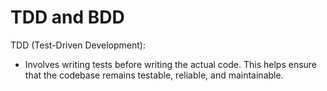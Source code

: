 TDD and BDD
===

TDD (Test-Driven Development):

- Involves writing tests before writing the actual code. This helps ensure that the codebase remains testable, reliable, and maintainable.
